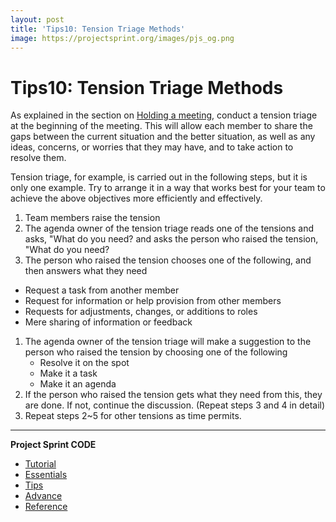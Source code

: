 ```yaml
---
layout: post
title: 'Tips10: Tension Triage Methods'
image: https://projectsprint.org/images/pjs_og.png
---
```


# Tips10: Tension Triage Methods

As explained in the section on [Holding a meeting](../tutorial/section3-2.md), conduct a tension triage at the beginning of the meeting. This will allow each member to share the gaps between the current situation and the better situation, as well as any ideas, concerns, or worries that they may have, and to take action to resolve them.

Tension triage, for example, is carried out in the following steps, but it is only one example. Try to arrange it in a way that works best for your team to achieve the above objectives more efficiently and effectively.

1. Team members raise the tension
2. The agenda owner of the tension triage reads one of the tensions and asks, "What do you need? and asks the person who raised the tension, "What do you need?
3. The person who raised the tension chooses one of the following, and then answers what they need

* Request a task from another member
* Request for information or help provision from other members
* Requests for adjustments, changes, or additions to roles
* Mere sharing of information or feedback

1. The agenda owner of the tension triage will make a suggestion to the person who raised the tension by choosing one of the following
   * Resolve it on the spot
   * Make it a task
   * Make it an agenda
2. If the person who raised the tension gets what they need from this, they are done. If not, continue the discussion. (Repeat steps 3 and 4 in detail)
3. Repeat steps 2\~5 for other tensions as time permits.

***

**Project Sprint CODE**

* [Tutorial](broken-reference)
* [Essentials](../../../../../code/essentials.md)
* [Tips](index.md)
* [Advance](../advance.md)
* [Reference](../reference.md)
